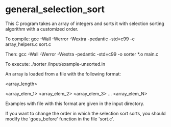 # general_selection_sort
This C program takes an array of integers and sorts it with selection sorting algorithm with a customized order. 

To compile:
gcc -Wall -Werror -Wextra -pedantic -std=c99 -c array_helpers.c sort.c

Then:
gcc -Wall -Werror -Wextra -pedantic -std=c99 -o sorter *.o main.c

To execute:
./sorter /input/example-unsorted.in

An array is loaded from a file with the following format:


<array_length>

<array_elem_1> <array_elem_2> <array_elem_3> ... <array_elem_N>


Examples with file with this format are given in the input directory.

If you want to change the order in which the selection sort sorts, you should
modify the 'goes_before' function in the file 'sort.c'.

